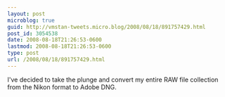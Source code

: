 ```yaml
---
layout: post
microblog: true
guid: http://vmstan-tweets.micro.blog/2008/08/18/891757429.html
post_id: 3054538
date: 2008-08-18T21:26:53-0600
lastmod: 2008-08-18T21:26:53-0600
type: post
url: /2008/08/18/891757429.html
---
```

I've decided to take the plunge and convert my entire RAW file collection from the Nikon format to Adobe DNG.

